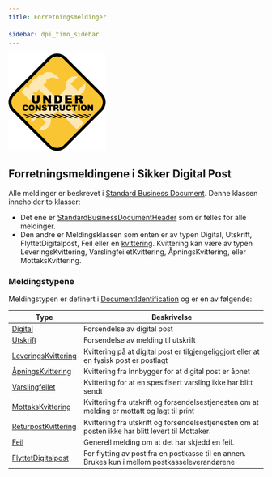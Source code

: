 ```yaml
---
title: Forretningsmeldinger

sidebar: dpi_timo_sidebar
---
```


![](/images/dpi/underarbeide.png)

## Forretningsmeldingene i Sikker Digital Post

Alle meldinger er beskrevet i [Standard Business
Document](dpi_sbd_index.html). Denne klassen
inneholder to klasser:

  - Det ene er
    [StandardBusinessDocumentHeader](dpi_sbdh.html)
    som er felles for alle meldinger. 
  - Den andre er Meldingsklassen som enten er av typen Digital, Utskrift, FlyttetDigitalpost, Feil
    eller en [kvittering](dpi_kvitteringer.html). Kvittering kan være av typen
    LeveringsKvittering, VarslingfeiletKvittering, ÅpningsKvittering,  eller
    MottaksKvittering.


### Meldingstypene

Meldingstypen er definert i
[DocumentIdentification](dpi_documentidentification.html)
og er en av følgende:

| Type | Beskrivelse |
| --- | --- |
| [Digital](dpi_digital.html) | Forsendelse av digital post |
| [Utskrift](dpi_utskrift.html) | Forsendelse av melding til utskrift |
| [LeveringsKvittering](dpi_leveringskvittering.html) | Kvittering på at digital post er tilgjengeliggjort eller at en fysisk post er postlagt |
| [ÅpningsKvittering](dpi_aapningskvittering.html) | Kvittering fra Innbygger for at digital post er åpnet |
| [Varslingfeilet](dpi_varslingfeiletkvittering.html) | Kvittering for at en spesifisert varsling ikke har blitt sendt |
| [MottaksKvittering](dpi_mottakskvittering.html) | Kvittering fra utskrift og forsendelsestjenesten om at melding er mottatt og lagt til print |
| [ReturpostKvittering](dpi_returpostkvittering.html) | Kvittering fra utskrift og forsendelsestjenesten om at posten ikke har blitt levert til Mottaker. |
| [Feil](dpi_feil.html) | Generell melding om at det har skjedd en feil. |
| [FlyttetDigitalpost](dpi_flyttetdigitalpost.html) | For flytting av post fra en postkasse til en annen. Brukes kun i mellom postkasseleverandørene |



